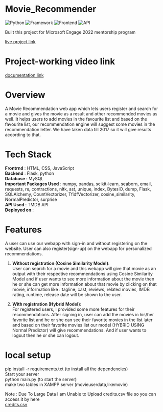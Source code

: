 # Movie_Recommender

![Python](https://img.shields.io/badge/Python-3.8-blueviolet)
![Framework](https://img.shields.io/badge/Framework-Flask-red)
![Frontend](https://img.shields.io/badge/Frontend-HTML/CSS/JS-green)
![API](https://img.shields.io/badge/API-TMDB-fcba03)

Built this project for Microsoft Engage 2022 mentorship program

[live project link](https://www.google.com)
# Project-working video link
[documentation link](https://docs.google.com/document/d/1lUxrAwOHD4NpXEiNzpjfIm82YD7fBnIbhQVDbYPGP0o/edit?usp=sharing)


# Overview
A Movie Recommendation web app which lets users register and search for a movie and gives the movie as a result and other recommended movies as well. It helps users to add movies in the favourite list and based on the favourite list, our recommendation engine will suggest some movies in the recommendation letter. We have taken data till 2017 so it will give results according to that.


# Tech Stack
<strong>Frontrnd</strong> : HTML, CSS, JavaScript <br />
<strong>Backend</strong> : Flask, python <br />
<strong>Database</strong> : MySQL <br />
<strong>Important Packages Used</strong> : numpy, pandas, scikit-learn, seaborn, email, requests, re, contractions, nltk, ast, unique, index, BytesIO, dump, Flask, SQLAlchemy, CountVectorizer, TfidfVectorizer, cosine_similarity, NormalPredictor, surprise <br />
<strong>API Used</strong> : TMDB API <br />
<strong>Deployed on</strong> : 



# Features
A user can use our webapp with sign-in and without registering on the website. User can also register(sign-up) on the webapp for personalized recommendations.

1. <strong>Without registration (Cosine Similarity Model): </strong><br />
User can search for a movie and this webapp will give that movie as an output with their respective recommendations using Cosine Similarity Model and if user wants to see more information about the movie then he or she can get more information about that movie by clicking on that movie, information like : tagline, cast, reviews, related movies, IMDB rating, runtime, release date will be shown to the user.

2. <strong>With registration (Hybrid Model): </strong><br />
For registered users, I provided some more features for their recommendations. After signing in, user can add the movies in his/her favorite list and he or she can see their favorite movies in the list later and based on their favorite movies list our model (HYBRID USING Normal Predictor) will give recommendations. And if user wants to logout then he or she can logout.


# local setup
pip install -r requirements.txt (to install all the dependencies) <br />
Start your server <br />
python main.py (to start the server) <br />
make two tables in XAMPP server (movieuserdata,likemovie) <br />


Note : Due To Large Data I am Unable to Upload credits.csv file so you can access it by here <br />
[credits.csv](https://www.kaggle.com/datasets/rounakbanik/the-movies-dataset?select=credits.csv)
